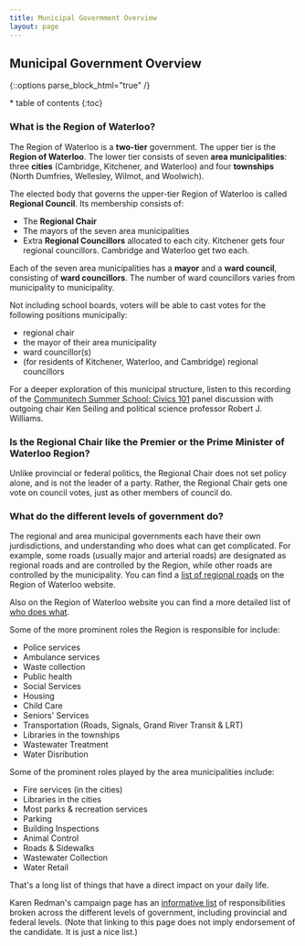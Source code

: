 ```yaml
---
title: Municipal Govermment Overview
layout: page
---
```


Municipal Government Overview
----------------------

{::options parse_block_html="true" /}
<div class="flex gutters">

<div class="aside">
<aside class="aside-box" data-aos="fade-left">
* table of contents
{:toc}
</aside>
</div>

<div class="main">

### What is the Region of Waterloo?

The Region of Waterloo is a **two-tier** government. The upper tier is
the **Region of Waterloo**. The lower tier consists of seven
**area municipalities**: three **cities** (Cambridge, Kitchener, and Waterloo)
and four **townships** (North Dumfries, Wellesley, Wilmot, and
Woolwich).

The elected body that governs the upper-tier Region of Waterloo is
called **Regional Council**. Its membership consists of:

- The **Regional Chair**
- The mayors of the seven area municipalities
- Extra **Regional Councillors** allocated to each city. Kitchener
  gets four regional councillors. Cambridge and Waterloo get two each.


Each of the seven area municipalities has a **mayor** and a **ward
council**, consisting of **ward councillors**. The number of ward
councillors varies from municipality to municipality.

Not including school boards, voters will be able to cast votes for the
following positions municipally:

- regional chair
- the mayor of their area municipality
- ward councillor(s)
- (for residents of Kitchener, Waterloo, and Cambridge) regional
  councillors

For a deeper exploration of this municipal structure, listen to this
recording of the
[Communitech Summer School: Civics
101](https://soundcloud.com/user-216833142/communitech-summer-school-civics-101)
panel discussion with outgoing chair Ken Seiling and political science
professor Robert J. Williams.

### Is the Regional Chair like the Premier or the Prime Minister of Waterloo Region?

Unlike provincial or federal politics, the Regional Chair does not set
policy alone, and is not the leader of a party. Rather, the Regional Chair gets one vote on council
votes, just as other members of council do.


### What do the different levels of government do?

The regional and area municipal governments each have their own
jurdisdictions, and understanding who does what can get complicated.
For example, some roads (usually major and arterial roads) are
designated as regional roads and are controlled by the Region, while
other roads are controlled by the municipality. You can find a [list
of regional
roads](https://www.regionofwaterloo.ca/en/living-here/resources/Roads-and-Traffic/Regional-Roads-By-Name.pdf)
on the Region of Waterloo website. 

Also on the Region of Waterloo website you can find a more detailed list of
[who does
what](https://www.regionofwaterloo.ca/en/regional-government/regional-responsibilities---who-does-what-in-government.aspx).

Some of the more prominent roles the Region is responsible for
include:

- Police services
- Ambulance services
- Waste collection
- Public health
- Social Services
- Housing
- Child Care
- Seniors' Services
- Transportation (Roads, Signals, Grand River Transit & LRT)
- Libraries in the townships
- Wastewater Treatment
- Water Disribution

Some of the prominent roles played by the area municipalities include:

- Fire services (in the cities)
- Libraries in the cities
- Most parks & recreation services
- Parking
- Building Inspections
- Animal Control
- Roads & Sidewalks
- Wastewater Collection
- Water Retail

That's a long list of things that have a direct impact on your daily life.

Karen Redman's campaign page has an [informative
list](https://karen-redman.com/your-government) of
responsibilities broken across the different levels of
government, including provincial and federal levels.
(Note that linking to this page does not imply endorsement
of the candidate. It is just a nice list.)

</div></div>

